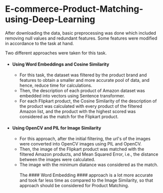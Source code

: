 # E-commerce-Product-Matching-using-Deep-Learning

After downloading the data, basic preprocessing was done which included removing null values and redundant features. Some features were modified in accordance to the task at hand. 
<br>

Two different approaches were taken for this task.
<br>
* #### Using Word Embeddings and Cosine Similarity ####
  * For this task, the dataset was filtered by the product brand and features to obtain a smaller and more accurate pool of data, and hence, reduce time for calculations.
  * Then, the description of each product of Amazon dataset was embedded into vectors using Sentence transformer. 
  * For each Flipkart product, the Cosine Similarity of the description of the product was calculated with every product of the filtered Amazon list, and the product with the highest scored was considered as the match for the Flipkart product.
* #### Using OpenCV and PIL for Image Similarity ####
  * For this approach, after the initial filtering, the url's of the images were converted into OpenCV images using PIL and OpenCV.
  * Then, the image of the Flipkart product was matched with the filtered Amazon products, and Mean Squared Error, i.e., the distance between the images were calculated.
  * The image with the minimum diatance was considered as the match.
<br> <br>
The #### Word Embedding #### approach is a lot more accurate and took far less time as compared to the Image Similarity, so that approach should be considered for Product Matching.
